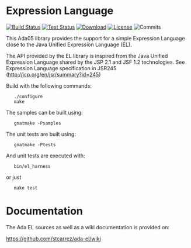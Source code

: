 # Expression Language

[![Build Status](https://img.shields.io/jenkins/s/http/jenkins.vacs.fr/Ada%20EL.svg)](http://jenkins.vacs.fr/job/Ada%20EL/)
[![Test Status](https://img.shields.io/jenkins/t/http/jenkins.vacs.fr/Ada%20EL.svg)](http://jenkins.vacs.fr/job/Ada%20EL/)
[![Download](https://img.shields.io/badge/download-1.5.1-brightgreen.svg)](http://download.vacs.fr/ada-el/ada-el-1.5.1.tar.gz)
[![License](http://img.shields.io/badge/license-APACHE2-blue.svg)](LICENSE)
![Commits](https://img.shields.io/github/commits-since/stcarrez/ada-el/v1.5.1.svg)

This Ada05 library provides the support for a simple Expression Language
close to the Java Unified Expression Language (EL).

The API provided by the EL library is inspired from the Java
Unified Expression Language shared by the JSP 2.1 and JSF 1.2 technologies.
See Expression Language specification in JSR245
(http://jcp.org/en/jsr/summary?id=245)

Build with the following commands:
```
   ./configure
   make
```

The samples can be built using:
```
   gnatmake -Psamples
```
   
The unit tests are built using:
```
   gnatmake -Ptests
```

And unit tests are executed with:
```
   bin/el_harness
```
or just
```
   make test
```
# Documentation

The Ada EL sources as well as a wiki documentation is provided on:

   https://github.com/stcarrez/ada-el/wiki


